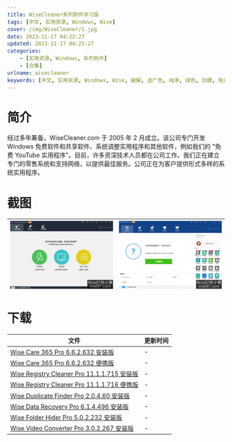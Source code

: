 ```yaml
---
title: WiseCleaner系列软件学习版
tags: [中文, 实用资源, Windows, Wise]
cover: /img/WiseCleaner/1.jpg
date: 2023-11-17 04:23:27
updated: 2023-11-17 04:23:27
categories:
    - [实用资源, Windows, 系列软件]
    - [合集]
urlname: wisecleaner
keywords: [中文, 实用资源, Windows, Wise, 破解, 去广告, 纯净, 绿色, 白嫖, 免费]
---
```


# 简介

经过多年筹备，WiseCleaner.com 于 2005 年 2 月成立。该公司专门开发 Windows 免费软件和共享软件、系统调整实用程序和其他软件，例如我们的 "免费 YouTube 实用程序"。目前，许多资深技术人员都在公司工作。我们正在建立专门的零售系统和支持网络，以提供最佳服务。公司正在为客户提供形式多样的系统实用程序。

# 截图

| ![](/img/WiseCleaner/2.jpg) | ![](/img/WiseCleaner/2.png) |
| --------------------------- | --------------------------- |

# 下载

| 文件                                                                                                                | 更新时间 |
| ------------------------------------------------------------------------------------------------------------------- | -------- |
| [Wise Care 365 Pro 6.6.2.632 安装版](/download/index.html?f=Wise-Care-365-Pro-6.6.2.632.zip)                        | -        |
| [Wise Care 365 Pro 6.6.2.632 便携版](/download/index.html?f=Wise-Care-Pro-6.6.2.632-Portable.zip)                   | -        |
| [Wise Registry Cleaner Pro 11.1.1.715 安装版](/download/index.html?f=Wise-Registry-Cleaner-Pro-11.1.1.715.zip)      | -        |
| [Wise Registry Cleaner Pro 11.1.1.716 便携版](/download/index.html?f=Wise-Registry-Cleaner-11.1.1.716-Portable.zip) | -        |
| [Wise Duplicate Finder Pro 2.0.4.60 安装版](/download/index.html?f=Wise-Duplicate-Finder-Pro-2.0.4.60.zip)          | -        |
| [Wise Data Recovery Pro 6.1.4.496 安装版](/download/index.html?f=Wise-Data-Recovery-Pro-6.1.4.496.zip)              | -        |
| [Wise Folder Hider Pro 5.0.2.232 安装版](/download/index.html?f=Wise-Folder-Hider-Pro-5.0.2.232.zip)                | -        |
| [Wise Video Converter Pro 3.0.2.267 安装版](/download/index.html?f=Wise-Video-Converter-Pro-3.0.2.267.zip)          | -        |
